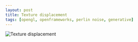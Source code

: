 ```yaml
---
layout: post
title: Texture displacement
tags: [opengl, openframeworks, perlin noise, generative]
---
```

![Texture displacement](./texture/texture.png)
